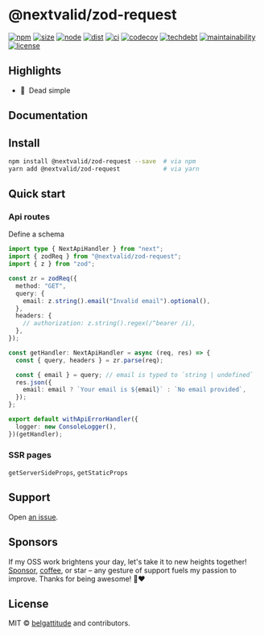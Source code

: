 # @nextvalid/zod-request

[![npm](https://img.shields.io/npm/v/@nextvalid/zod-request?style=for-the-badge&labelColor=222)](https://www.npmjs.com/package/@nextvalid/zod-request)
[![size](https://img.shields.io/bundlephobia/minzip/@nextvalid/zod-request@latest?label=MinGZIP&style=for-the-badge&labelColor=333&color=informational)](https://bundlephobia.com/package/@nextvalid/zod-request@latest)
[![node](https://img.shields.io/static/v1?label=Node&message=14%2b&logo=node.js&style=for-the-badge&labelColor=444&color=informational)](https://browserslist.dev/?q=PjAuMjUlLCBub3QgZGVhZA%3D%3D)
[![dist](https://img.shields.io/static/v1?label=&message=esm|treeshake&logo=webpack&style=for-the-badge&labelColor=444&color=informational)](https://github.com/belgattitude/nextvalid/blob/main/packages/nextvalid/.size-limit.cjs)
[![ci](https://img.shields.io/github/checks-status/belgattitude/nextvalid/main?label=CI&logo=github&style=for-the-badge&labelColor=444)](https://github.com/belgattitude/nextvalid/actions?query=branch%3Amain)
[![codecov](https://img.shields.io/codecov/c/github/belgattitude/nextvalid?logo=codecov&style=for-the-badge&labelColor=444)](https://codecov.io/gh/belgattitude/nextvalid)
[![techdebt](https://img.shields.io/codeclimate/tech-debt/belgattitude/nextvalid?label=TechDebt&logo=code-climate&style=for-the-badge&labelColor=444)](https://codeclimate.com/github/belgattitude/nextvalid)
[![maintainability](https://img.shields.io/codeclimate/maintainability/belgattitude/nextvalid?label=Maintainability&logo=code-climate&style=for-the-badge&labelColor=444)](https://codeclimate.com/github/belgattitude/nextvalid)
[![license](https://img.shields.io/npm/l/@nextvalid/zod-request?style=for-the-badge&labelColor=000000)](https://github.com/belgattitude/nextvalid/blob/main/LICENSE)

## Highlights

- 🚀&nbsp; Dead simple

## Documentation

## Install

```bash
npm install @nextvalid/zod-request --save  # via npm
yarn add @nextvalid/zod-request            # via yarn
```

## Quick start

### Api routes

Define a schema

```typescript
import type { NextApiHandler } from "next";
import { zodReq } from "@nextvalid/zod-request";
import { z } from "zod";

const zr = zodReq({
  method: "GET",
  query: {
    email: z.string().email("Invalid email").optional(),
  },
  headers: {
    // authorization: z.string().regex(/^bearer /i),
  },
});

const getHandler: NextApiHandler = async (req, res) => {
  const { query, headers } = zr.parse(req);

  const { email } = query; // email is typed to `string | undefined`
  res.json({
    email: email ? `Your email is ${email}` : `No email provided`,
  });
};

export default withApiErrorHandler({
  logger: new ConsoleLogger(),
})(getHandler);
```

### SSR pages

`getServerSideProps`, `getStaticProps`

## Support

Open [an issue](https://github.com/belgattitude/nextvalid/issues).

## Sponsors

If my OSS work brightens your day, let's take it to new heights together!
[Sponsor](<[sponsorship](https://github.com/sponsors/belgattitude)>), [coffee](<(https://ko-fi.com/belgattitude)>),
or star – any gesture of support fuels my passion to improve. Thanks for being awesome! 🙏❤️

## License

MIT © [belgattitude](https://github.com/belgattitude) and contributors.
